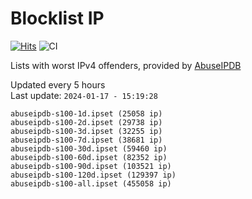 # Blocklist IP

[![Hits](https://hits.seeyoufarm.com/api/count/incr/badge.svg?url=https%3A%2F%2Fgithub.com%2Fborestad%2Fblocklist-ip%2F&count_bg=%2379C83D&title_bg=%23555555&icon=&icon_color=%23E7E7E7&title=hits&edge_flat=false)](https://hits.seeyoufarm.com)  ![CI](https://img.shields.io/github/workflow/status/borestad/blocklist-ip/CI?style=flat-square)

Lists with worst IPv4 offenders, provided by [AbuseIPDB](https://www.abuseipdb.com/)

<!-- FOOTER-PLACEHOLDER -->
Updated every 5 hours<br>
Last update: `2024-01-17 - 15:19:28`
```
abuseipdb-s100-1d.ipset (25058 ip)
abuseipdb-s100-2d.ipset (29738 ip)
abuseipdb-s100-3d.ipset (32255 ip)
abuseipdb-s100-7d.ipset (38681 ip)
abuseipdb-s100-30d.ipset (59460 ip)
abuseipdb-s100-60d.ipset (82352 ip)
abuseipdb-s100-90d.ipset (103521 ip)
abuseipdb-s100-120d.ipset (129397 ip)
abuseipdb-s100-all.ipset (455058 ip)
```
